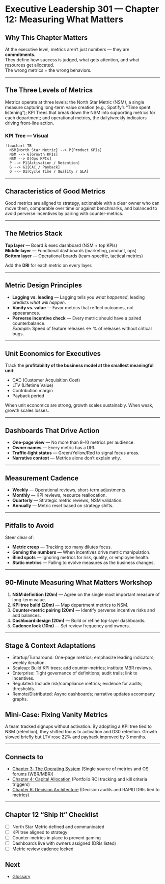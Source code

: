 # Executive Leadership 301 — Chapter 12: Measuring What Matters

## Why This Chapter Matters
At the executive level, metrics aren’t just numbers — they are **commitments**.  
They define how success is judged, what gets attention, and what resources get allocated.  
The wrong metrics = the wrong behaviors.

---

## The Three Levels of Metrics
Metrics operate at three levels: the North Star Metric (NSM), a single measure capturing long-term value creation (e.g., Spotify’s “Time spent listening”); KPI Trees that break down the NSM into supporting metrics for each department; and operational metrics, the daily/weekly indicators driving front-line action.

### KPI Tree — Visual
```mermaid
flowchart TB
  NSM[North Star Metric] --> P[Product KPIs]
  NSM --> G[Growth KPIs]
  NSM --> O[Ops KPIs]
  P --> P1[Activation / Retention]
  G --> G1[CAC / Payback]
  O --> O1[Cycle Time / Quality / SLA]
```

---

## Characteristics of Good Metrics
Good metrics are aligned to strategy, actionable with a clear owner who can move them, comparable over time or against benchmarks, and balanced to avoid perverse incentives by pairing with counter-metrics.

---

## The Metrics Stack
**Top layer** — Board & exec dashboard (NSM + top KPIs)  
**Middle layer** — Functional dashboards (marketing, product, ops)  
**Bottom layer** — Operational boards (team-specific, tactical metrics)

Add the **DRI** for each metric on every layer.

---

## Metric Design Principles
- **Lagging vs. leading** — Lagging tells you *what happened*, leading predicts *what will happen*.
- **Vanity vs. value** — Favor metrics that reflect outcomes, not appearances.
- **Perverse incentive check** — Every metric should have a paired counterbalance.  
  *Example*: Speed of feature releases ↔ % of releases without critical bugs.

---

## Unit Economics for Executives
Track the **profitability of the business model at the smallest meaningful unit**:
- CAC (Customer Acquisition Cost)
- LTV (Lifetime Value)
- Contribution margin
- Payback period

When unit economics are strong, growth scales sustainably. When weak, growth scales losses.

---

## Dashboards That Drive Action
- **One-page view** — No more than 8–10 metrics per audience.
- **Owner names** — Every metric has a DRI.
- **Traffic-light status** — Green/Yellow/Red to signal focus areas.
- **Narrative context** — Metrics alone don’t explain *why*.

---

## Measurement Cadence
- **Weekly** — Operational reviews, short-term adjustments.
- **Monthly** — KPI reviews, resource reallocation.
- **Quarterly** — Strategic metric reviews, NSM validation.
- **Annually** — Metric reset based on strategy shifts.

---

## Pitfalls to Avoid
Steer clear of:
- **Metric creep** — Tracking too many dilutes focus.
- **Gaming the numbers** — When incentives drive metric manipulation.
- **Blind spots** — Ignoring metrics for risk, quality, or employee health.
- **Static metrics** — Failing to evolve measures as the business changes.

---

## 90-Minute Measuring What Matters Workshop
1. **NSM definition (20m)** — Agree on the single most important measure of long-term value.
2. **KPI tree build (20m)** — Map department metrics to NSM.
3. **Counter-metric pairing (20m)** — Identify perverse incentive risks and add balances.
4. **Dashboard design (20m)** — Build or refine top-layer dashboards.
5. **Cadence lock (10m)** — Set review frequency and owners.

---

## Stage & Context Adaptations
- Startup/Turnaround: One-page metrics; emphasize leading indicators; weekly iteration.
- Scaleup: Build KPI trees; add counter-metrics; institute MBR reviews.
- Enterprise: Tight governance of definitions; audit trails; link to incentives.
- Regulated: Include risk/compliance metrics; evidence for audits; thresholds.
- Remote/Distributed: Async dashboards; narrative updates accompany graphs.

## Mini‑Case: Fixing Vanity Metrics
A team tracked signups without activation. By adopting a KPI tree tied to NSM (retention), they shifted focus to activation and D30 retention. Growth slowed briefly but LTV rose 22% and payback improved by 3 months.

---

## Connects to
- [Chapter 3: The Operating System](executive_leadership_301_chapter_3.md) (Single source of metrics and OS forums (WBR/MBR))
- [Chapter 4: Capital Allocation](executive_leadership_301_chapter_4.md) (Portfolio ROI tracking and kill criteria triggers)
- [Chapter 6: Decision Architecture](executive_leadership_301_chapter_6.md) (Decision audits and RAPID DRIs tied to metrics)

---

## Chapter 12 “Ship It” Checklist
- [ ] North Star Metric defined and communicated
- [ ] KPI tree aligned to strategy
- [ ] Counter-metrics in place to prevent gaming
- [ ] Dashboards live with owners assigned (DRIs listed)
- [ ] Metric review cadence locked

## Next
- [Glossary](executive_leadership_301_glossary.md)
